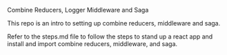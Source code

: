 Combine Reducers, Logger Middleware and Saga

This repo is an intro to setting up combine reducers, middleware and saga. 

Refer to the steps.md file to follow the steps to stand up a react app and install and import combine reducers, middleware, and saga.